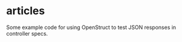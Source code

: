 articles
========

Some example code for using OpenStruct to test JSON responses in controller specs.

